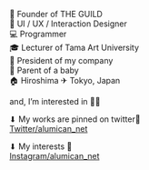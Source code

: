 🤝 Founder of THE GUILD  
🎨 UI / UX / Interaction Designer  
💻 Programmer  
🎓 Lecturer of Tama Art University  
🏢 President of my company  
👶 Parent of a baby  
🏠 Hiroshima ✈︎ Tokyo, Japan  
  
and, I’m interested in 🍶🍣  
    
⬇︎ My works are pinned on twitter📍  
[Twitter/alumican_net](https://twitter.com/alumican_net)  
  
⬇︎ My interests 👀  
[Instagram/alumican_net](https://www.instagram.com/alumican_net)  

<!--
**alumican/alumican** is a ✨ _special_ ✨ repository because its `README.md` (this file) appears on your GitHub profile.

Here are some ideas to get you started:

- 🔭 I’m currently working on ...
- 🌱 I’m currently learning ...
- 👯 I’m looking to collaborate on ...
- 🤔 I’m looking for help with ...
- 💬 Ask me about ...
- 📫 How to reach me: ...
- 😄 Pronouns: ...
- ⚡ Fun fact: ...
-->
